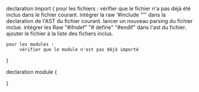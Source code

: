 declaration Import
{
	pour les fichiers :
	     vérifier que le fichier n'a pas déjà été inclus dans le fichier courant.
	     intégrer la raw '#include "<filename>"' dans la declaration de l'AST du fichier courant.
	     lancer un nouveau parsing du fichier inclue.
	     intégrer les Raw "#ifndef" "# define" "#endif" dans l'ast du fichier.
	     ajouter le fichier à la liste des fichers inclus.

	pour les modules :
	     vérifier que le module n'est pas déjà importé

}

declaration module
{

}
